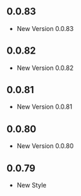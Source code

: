 ## 0.0.83

- New Version 0.0.83


## 0.0.82

- New Version 0.0.82


## 0.0.81

- New Version 0.0.81


## 0.0.80

- New Version 0.0.80


## 0.0.79

- New Style
